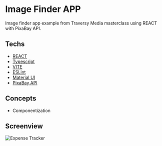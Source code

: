# Image Finder APP
Image finder app example from Traversy Media masterclass using REACT with PixaBay API.

## Techs
- [REACT](https://reactjs.org)
- [Typescript](https://www.typescriptlang.org)
- [VITE](https://vitejs.dev)
- [ESLint](https://eslint.org)
- [Material UI](https://mui.com/material-ui/getting-started/overview/)
- [PixaBay API](https://pixabay.com)

## Concepts
- Componentization

## Screenview
![Expense Tracker](screenshot.png)
